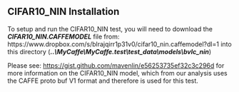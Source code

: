 <H2>CIFAR10_NIN Installation</H2>
To setup and run the CIFAR10_NIN test, you will need to download the <b><i>CIFAR10_NIN.CAFFEMODEL</i></b> file 
from: https://www.dropbox.com/s/blrajqirr1p31v0/cifar10_nin.caffemodel?dl=1 into this directory
(<b><i>..\MyCaffe\MyCaffe.test\test_data\models\bvlc_nin</i></b>)

Please see: https://gist.github.com/mavenlin/e56253735ef32c3c296d for more information on
the CIFAR10_NIN model, which from our analysis uses the CAFFE proto buf V1 format and 
therefore is used for this test.